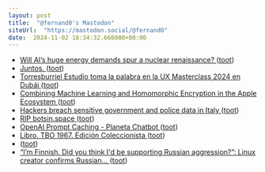 ```yaml
---
layout: post
title:  "@fernand0's Mastodon"
siteUrl:  "https://mastodon.social/@fernand0"
date:  2024-11-02 18:34:32.666000+00:00
---
```

*  [Will AI’s huge energy demands spur a nuclear renaissance? ](https://www.nature.com/articles/d41586-024-03490-) ([toot](https://mastodon.social/@fernand0/113414797568268893))
*  [Juntos. ](https://avecesunafoto.wordpress.com/2024/11/02/juntos) ([toot](https://mastodon.social/@fernand0/113414590720455603))
*  [Torresburriel Estudio toma la palabra en la UX Masterclass 2024 en Dubái ](https://redaccion.camarazaragoza.com/torresburriel-estudio-ux-masterclass-2024-dubai) ([toot](https://mastodon.social/@fernand0/113414478117845429))
*  [Combining Machine Learning and Homomorphic Encryption in the Apple Ecosystem ](https://machinelearning.apple.com/research/homomorphic-encryptio) ([toot](https://mastodon.social/@fernand0/113414236542378488))
*  [Hackers breach sensitive government and police data in Italy ](https://www.euractiv.com/section/politics/news/hackers-breach-sensitive-government-and-police-data-in-italy) ([toot](https://mastodon.social/@fernand0/113414056890973377))
*  [RIP botsin.space ](https://muffinlabs.com/posts/2024/10/29/10-29-rip-botsin-space) ([toot](https://mastodon.social/@fernand0/113413406085089391))
*  [OpenAI Prompt Caching - Planeta Chatbot ](https://planetachatbot.com/openai-prompt-caching) ([toot](https://mastodon.social/@fernand0/113413258842473234))
*  [Libro. TBO 1967. Edición Coleccionista ](https://fotografiasenmovimiento.wordpress.com/2024/11/02/libro-tbo-1967-edicion-coleccionista) ([toot](https://mastodon.social/@fernand0/113413185047261963))
*  [ ](https://botsin.space/@muffinista) ([toot](https://mastodon.social/@fernand0/113413098578866494))
*  [“I’m Finnish. Did you think I'd be supporting Russian aggression?”: Linux creator confirms Russian... ](https://theins.press/en/news/27560) ([toot](https://mastodon.social/@fernand0/113413083716561732))
